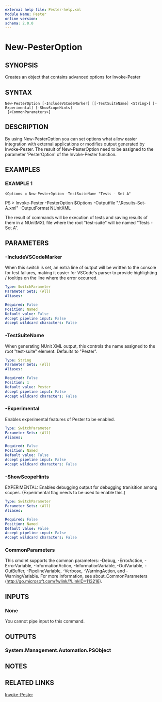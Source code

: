 ```yaml
---
external help file: Pester-help.xml
Module Name: Pester
online version:
schema: 2.0.0
---
```


# New-PesterOption

## SYNOPSIS
Creates an object that contains advanced options for Invoke-Pester

## SYNTAX

```
New-PesterOption [-IncludeVSCodeMarker] [[-TestSuiteName] <String>] [-Experimental] [-ShowScopeHints]
 [<CommonParameters>]
```

## DESCRIPTION
By using New-PesterOption you can set options what allow easier integration with external applications or
modifies output generated by Invoke-Pester.
The result of New-PesterOption need to be assigned to the parameter 'PesterOption' of the Invoke-Pester function.

## EXAMPLES

### EXAMPLE 1
```
$Options = New-PesterOption -TestSuiteName "Tests - Set A"
```

PS \> Invoke-Pester -PesterOption $Options -Outputfile ".\Results-Set-A.xml" -OutputFormat NUnitXML

The result of commands will be execution of tests and saving results of them in a NUnitMXL file where the root "test-suite"
will be named "Tests - Set A".

## PARAMETERS

### -IncludeVSCodeMarker
When this switch is set, an extra line of output will be written to the console for test failures, making it easier
for VSCode's parser to provide highlighting / tooltips on the line where the error occurred.

```yaml
Type: SwitchParameter
Parameter Sets: (All)
Aliases:

Required: False
Position: Named
Default value: False
Accept pipeline input: False
Accept wildcard characters: False
```

### -TestSuiteName
When generating NUnit XML output, this controls the name assigned to the root "test-suite" element. 
Defaults to "Pester".

```yaml
Type: String
Parameter Sets: (All)
Aliases:

Required: False
Position: 1
Default value: Pester
Accept pipeline input: False
Accept wildcard characters: False
```

### -Experimental
Enables experimental features of Pester to be enabled.

```yaml
Type: SwitchParameter
Parameter Sets: (All)
Aliases:

Required: False
Position: Named
Default value: False
Accept pipeline input: False
Accept wildcard characters: False
```

### -ShowScopeHints
EXPERIMENTAL: Enables debugging output for debugging tranisition among scopes. (Experimental flag needs to be used to enable this.)

```yaml
Type: SwitchParameter
Parameter Sets: (All)
Aliases:

Required: False
Position: Named
Default value: False
Accept pipeline input: False
Accept wildcard characters: False
```

### CommonParameters
This cmdlet supports the common parameters: -Debug, -ErrorAction, -ErrorVariable, -InformationAction, -InformationVariable, -OutVariable, -OutBuffer, -PipelineVariable, -Verbose, -WarningAction, and -WarningVariable. For more information, see about_CommonParameters (http://go.microsoft.com/fwlink/?LinkID=113216).

## INPUTS

### None
You cannot pipe input to this command.

## OUTPUTS

### System.Management.Automation.PSObject

## NOTES

## RELATED LINKS

[Invoke-Pester]()


